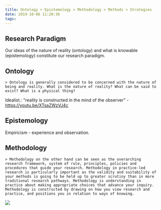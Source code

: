 ```yaml
---
title: Ontology > Epistemology > Methodology > Methods > Strategies
date: 2019-10-06 11:20:36
tags:
---
```

## Research Paradigm

Our ideas of the nature of reality (ontology) and what is knowable (epistemology) constitute our research paradigm.

## Ontology

    > Ontology is generally considered to be concerned with the nature of being and reality. What is the nature of reality? What can be said to exist? What is a physical thing?

Idealist.: "reality is constructed in the mind of the observer" - <https://youtu.be/XTsaZWzVJ4c>

## Epistemology

Empiricism - experience and observation.

## Methodology

    > Methodology on the other hand can be seen as the overarching research framework, system of rule, principles, policies and procedures that guide your research. Methodology in practice-led research is particularly important as the validity and suitability of your methods is going to be held up to greater scrutiny than in more traditional research pathways. Methodology is understanding in practice about making appropriate choices that advance your inquiry. Methodology is constructed by drawing on how you view research and practice, and positions you in relation to ways of knowing.


![](/devlog/images/research_paradigms.png)
